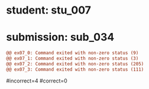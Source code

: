 # student: stu_007
# submission: sub_034

```diff
@@ ex07_0: Command exited with non-zero status (9)
@@ ex07_1: Command exited with non-zero status (3)
@@ ex07_2: Command exited with non-zero status (205)
@@ ex07_3: Command exited with non-zero status (111)
```
#incorrect=4
#correct=0
